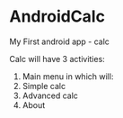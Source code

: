 # AndroidCalc
My First android app - calc

Calc will have 3 activities:
  1. Main menu in which will:
  2. Simple calc
  3. Advanced calc
  4. About
  
